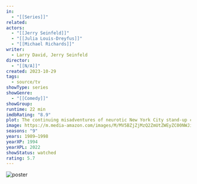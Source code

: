 ```yaml
---
in:
  - "[[Series]]"
related: 
actors:
  - "[[Jerry Seinfeld]]"
  - "[[Julia Louis-Dreyfus]]"
  - "[[Michael Richards]]"
writer:
  - Larry David, Jerry Seinfeld
director:
  - "[[N/A]]"
created: 2023-10-29
tags:
  - source/tv
showType: series
showGenre:
  - "[[Comedy]]"
showGroup: 
runtime: 22 min
imdbRating: "8.9"
plot: The continuing misadventures of neurotic New York City stand-up comedian Jerry Seinfeld and his equally neurotic New York City friends.
image: https://m.media-amazon.com/images/M/MV5BZjZjMzQ2ZmUtZWEyZC00NWJiLWFjM2UtMzhmYzZmZDcxMzllXkEyXkFqcGdeQXVyNTA4NzY1MzY@._V1_SX300.jpg
seasons: "9"
years: 1989–1998
yearXP: 1994
yearXPL: 2022
showStatus: watched
rating: 5.7
---
```

![poster](https://m.media-amazon.com/images/M/MV5BZjZjMzQ2ZmUtZWEyZC00NWJiLWFjM2UtMzhmYzZmZDcxMzllXkEyXkFqcGdeQXVyNTA4NzY1MzY@._V1_SX300.jpg)

